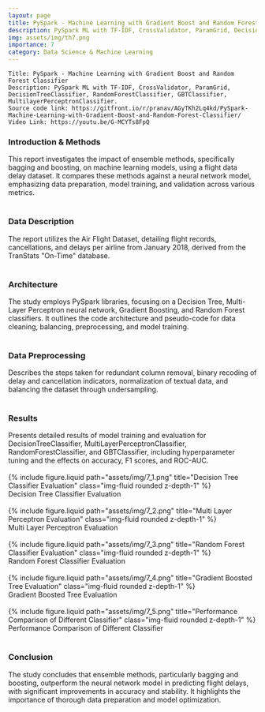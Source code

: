 ```yaml
---
layout: page
title: PySpark - Machine Learning with Gradient Boost and Random Forest Classifier
description: PySpark ML with TF-IDF, CrossValidator, ParamGrid, DecisionTreeClassifier, RandomForestClassifier, GBTClassifier, MultilayerPerceptronClassifier.
img: assets/img/th7.png
importance: 7
category: Data Science & Machine Learning
---
```


    Title: PySpark - Machine Learning with Gradient Boost and Random Forest Classifier
    Description: PySpark ML with TF-IDF, CrossValidator, ParamGrid, DecisionTreeClassifier, RandomForestClassifier, GBTClassifier, MultilayerPerceptronClassifier.
    Source code link: https://gitfront.io/r/pranav/AGyTKh2Lq4kd/PySpark-Machine-Learning-with-Gradient-Boost-and-Random-Forest-Classifier/
    Video Link: https://youtu.be/G-MCYTs8FpQ

<div class="row"><h3>Introduction & Methods</h3></div>
<div class="row">
    This report investigates the impact of ensemble methods, specifically bagging and boosting, on machine learning models, using a flight data delay dataset. It compares these methods against a neural network model, emphasizing data preparation, model training, and validation across various metrics.
</div><br>
<div class="row"><h3>Data Description</h3></div>
<div class="row">
    The report utilizes the Air Flight Dataset, detailing flight records, cancellations, and delays per airline from January 2018, derived from the TranStats "On-Time" database.
</div><br>
<div class="row"><h3>Architecture</h3></div>
<div class="row">
    The study employs PySpark libraries, focusing on a Decision Tree, Multi-Layer Perceptron neural network, Gradient Boosting, and Random Forest classifiers. It outlines the code architecture and pseudo-code for data cleaning, balancing, preprocessing, and model training.
</div><br>
<div class="row"><h3>Data Preprocessing</h3></div>
<div class="row">
    Describes the steps taken for redundant column removal, binary recoding of delay and cancellation indicators, normalization of textual data, and balancing the dataset through undersampling.
</div><br>
<div class="row"><h3>Results</h3></div>
<div class="row">
    Presents detailed results of model training and evaluation for DecisionTreeClassifier, MultiLayerPerceptronClassifier, RandomForestClassifier, and GBTClassifier, including hyperparameter tuning and the effects on accuracy, F1 scores, and ROC-AUC.
</div><br>

<div class="row">
    <div class="mt-3 mt-md-0 mx-auto">
        {% include figure.liquid path="assets/img/7_1.png" title="Decision Tree Classifier Evaluation" class="img-fluid rounded z-depth-1" %}
    </div>
</div>
<div class="caption">
        Decision Tree Classifier Evaluation
</div><br>
<div class="row">
    <div class="mt-3 mt-md-0 mx-auto">
        {% include figure.liquid path="assets/img/7_2.png" title="Multi Layer Perceptron Evaluation" class="img-fluid rounded z-depth-1" %}
    </div>
</div>
<div class="caption">
        Multi Layer Perceptron Evaluation
</div><br>
<div class="row">
    <div class="mt-3 mt-md-0 mx-auto">
        {% include figure.liquid path="assets/img/7_3.png" title="Random Forest Classifier Evaluation" class="img-fluid rounded z-depth-1" %}
    </div>
</div>
<div class="caption">
        Random Forest Classifier Evaluation
</div><br>
<div class="row">
    <div class="mt-3 mt-md-0 mx-auto">
        {% include figure.liquid path="assets/img/7_4.png" title="Gradient Boosted Tree Evaluation" class="img-fluid rounded z-depth-1" %}
    </div>
</div>
<div class="caption">
        Gradient Boosted Tree Evaluation
</div><br>
<div class="row">
    <div class="mt-3 mt-md-0 mx-auto">
        {% include figure.liquid path="assets/img/7_5.png" title="Performance Comparison of Different Classifier" class="img-fluid rounded z-depth-1" %}
    </div>
</div>
<div class="caption">
        Performance Comparison of Different Classifier
</div><br>

<div class="row"><h3>Conclusion</h3></div>
<div class="row">
   The study concludes that ensemble methods, particularly bagging and boosting, outperform the neural network model in predicting flight delays, with significant improvements in accuracy and stability. It highlights the importance of thorough data preparation and model optimization.
</div><br>
